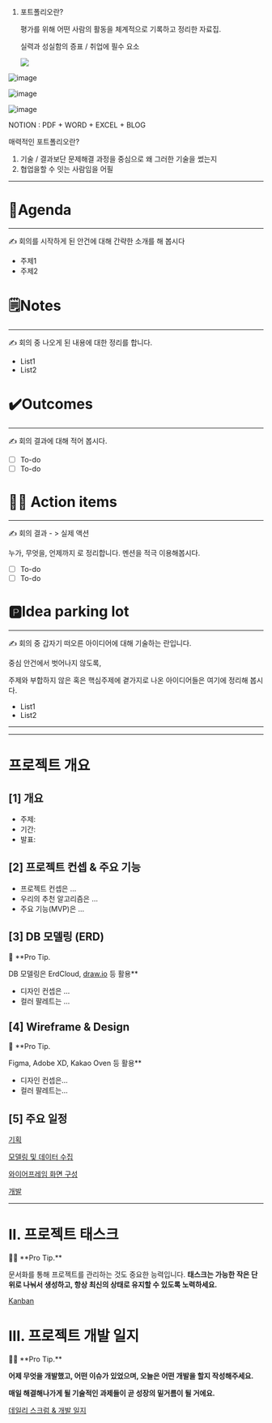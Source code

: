 1. 포트폴리오란?

   평가를 위해 어떤 사람의 활동을 체계적으로 기록하고 정리한 자료집.

   실력과 성실함의 증표 / 취업에 필수 요소

   ![ ](https://user-images.githubusercontent.com/101780699/170897354-91cc0d66-103c-4edf-9007-8bd483785b0a.png)

![image](https://user-images.githubusercontent.com/101780699/170897550-891a8dab-6e11-44fa-888c-161058fce65e.png)

![image](https://user-images.githubusercontent.com/101780699/170897799-d919aa2f-935a-44f8-b00a-18a7247a43a6.png)



![image](https://user-images.githubusercontent.com/101780699/170897786-5141b610-7a4a-4b68-a743-4e84ccbbe83b.png)

NOTION : PDF + WORD + EXCEL + BLOG 



매력적인 포트폴리오란?

1. 기술 / 결과보단 문제해결 과정을 중심으로 왜 그러한 기술을 썼는지
2. 협업을할 수 잇는 사람임을 어필 





---



# 🏹**Agenda**

------

✍️ 회의를 시작하게 된 안건에 대해 간략한 소개를 해 봅시다

- 주제1
- 주제2

# 🗒️Notes

------

✍️ 회의 중 나오게 된 내용에 대한 정리를 합니다.

- List1
- List2

# ✔️Outcomes

------

✍️ 회의 결과에 대해 적어 봅시다.

- [ ]  To-do
- [ ]  To-do

# 🤦‍♂️ Action items

------

✍️ 회의 결과 - > 실제 액션

누가, 무엇을, 언제까지 로 정리합니다. 멘션을 적극 이용해봅시다.

- [ ]  To-do
- [ ]  To-do

# 🅿️Idea parking lot

------

✍️ 회의 중 갑자기 떠오른 아이디어에 대해 기술하는 란입니다.

중심 안건에서 벗어나지 않도록,

주제와 부합하지 않은 혹은 핵심주제에 곁가지로 나온 아이디어들은 여기에 정리해 봅시다.

- List1
- List2







---

---

# 프로젝트 개요

## [1] 개요

- 주제:
- 기간:
- 발표:

## [2] 프로젝트 컨셉 & 주요 기능

- 프로젝트 컨셉은 …
- 우리의 추천 알고리즘은 …
- 주요 기능(MVP)은 …

## [3] DB 모델링 (ERD)

<aside> 📌 **Pro Tip.

DB 모델링은 ErdCloud, [draw.io](http://draw.io) 등 활용**

</aside>

- 디자인 컨셉은 …
- 컬러 팔레트는 …

## [4] Wireframe & Design

<aside> 📌 **Pro Tip.

Figma, Adobe XD, Kakao Oven 등 활용**

</aside>

- 디자인 컨셉은...
- 컬러 팔레트는...

## [5] 주요 일정

[기획](https://www.notion.so/af2d633820984a1a96898e988a9747ae)

[모델링 및 데이터 수집](https://www.notion.so/beb1bbc20c394899b7253ef0f13ea15d)

[와이어프레임 화면 구성](https://www.notion.so/1b0ebad048834dfaaf608dde37c2697a)

[개발](https://www.notion.so/1dc16f26e5d641cbb138c04c5b680840)

------

# II. 프로젝트 태스크

<aside> ☝🏻 **Pro Tip.**

문서화를 통해 프로젝트를 관리하는 것도 중요한 능력입니다. **태스크는 가능한 작은 단위로 나눠서 생성하고, 항상 최신의 상태로 유지할 수 있도록 노력하세요.**

</aside>

[Kanban](https://www.notion.so/c775eb55768f43a7b736f492f6c11efc)

# III. 프로젝트 개발 일지

<aside> ☝🏻 **Pro Tip.**

**어제 무엇을 개발했고, 어떤 이슈가 있었으며, 오늘은 어떤 개발을 할지 작성해주세요.**

**매일 해결해나가게 될 기술적인 과제들이 곧 성장의 밑거름이 될 거에요.**

</aside>

[데일리 스크럼 & 개발 일지](https://www.notion.so/d24fe1ebc2f74e68a1db176de4cb95ba)
